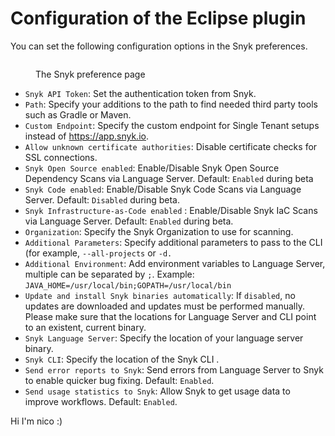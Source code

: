 # Configuration of the Eclipse plugin

You can set the following configuration options in the Snyk preferences.

<figure><img src="../../.gitbook/assets/image (3) (1) (4) (1) (1).png" alt=""><figcaption><p>The Snyk preference page</p></figcaption></figure>

* `Snyk API Token`: Set the authentication token from Snyk.
* `Path`: Specify your additions to the path to find needed third party tools such as Gradle or Maven.
* `Custom Endpoint`: Specify the custom endpoint for Single Tenant setups instead of https://app.snyk.io.
* `Allow unknown certificate authorities`: Disable certificate checks for SSL connections.
* `Snyk Open Source enabled`: Enable/Disable Snyk Open Source Dependency Scans via Language Server. Default: `Enabled` during beta
* `Snyk Code enabled`: Enable/Disable Snyk Code Scans via Language Server. Default: `Disabled` during beta.
* `Snyk Infrastructure-as-Code enabled` : Enable/Disable Snyk IaC Scans via Language Server. Default: `Enabled` during beta.
* `Organization`: Specify the Snyk Organization to use for scanning.
* `Additional Parameters`: Specify additional parameters to pass to the CLI (for example, `--all-projects` or `-d.`
* `Additional Environment`: Add environment variables to Language Server, multiple can be separated by `;`. Example: `JAVA_HOME=/usr/local/bin;GOPATH=/usr/local/bin`
* `Update and install Snyk binaries automatically`: If `disabled`, no updates are downloaded and updates must be performed manually. Please make sure that the locations for Language Server and CLI point to an existent, current binary.
* `Snyk Language Server`: Specify the location of your language server binary.
* `Snyk CLI`: Specify the location of the Snyk CLI .
* `Send error reports to Snyk`: Send errors from Language Server to Snyk to enable quicker bug fixing. Default: `Enabled`.
* `Send usage statistics to Snyk`: Allow Snyk to get usage data to improve workflows. Default: `Enabled`.

Hi I'm nico :)

###

